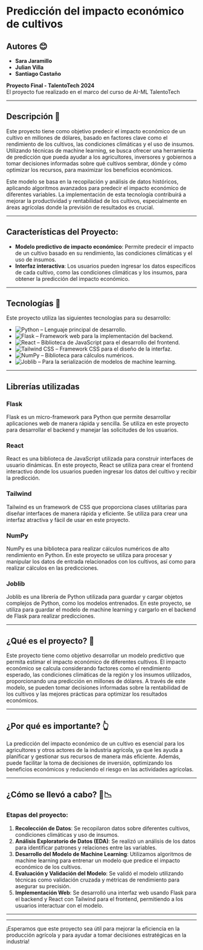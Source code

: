 # Predicción del impacto económico de cultivos

## Autores 😊

- **Sara Jaramillo**  
- **Julian Villa** 
- **Santiago Castaño** 

**Proyecto Final - TalentoTech 2024**  
El proyecto fue realizado en el marco del curso de AI-ML TalentoTech

---

## Descripción 🚀

Este proyecto tiene como objetivo predecir el impacto económico de un cultivo en millones de dólares, basado en factores clave como el rendimiento de los cultivos, las condiciones climáticas y el uso de insumos. Utilizando técnicas de machine learning, se busca ofrecer una herramienta de predicción que pueda ayudar a los agricultores, inversores y gobiernos a tomar decisiones informadas sobre qué cultivos sembrar, dónde y cómo optimizar los recursos, para maximizar los beneficios económicos.

Este modelo se basa en la recopilación y análisis de datos históricos, aplicando algoritmos avanzados para predecir el impacto económico de diferentes variables. La implementación de esta tecnología contribuirá a mejorar la productividad y rentabilidad de los cultivos, especialmente en áreas agrícolas donde la previsión de resultados es crucial.

---

## Características del Proyecto:

- **Modelo predictivo de impacto económico**: Permite predecir el impacto de un cultivo basado en su rendimiento, las condiciones climáticas y el uso de insumos.
- **Interfaz interactiva**: Los usuarios pueden ingresar los datos específicos de cada cultivo, como las condiciones climáticas y los insumos, para obtener la predicción del impacto económico.
  
---

## Tecnologías 📗

Este proyecto utiliza las siguientes tecnologías para su desarrollo:

- ![Python](https://img.shields.io/badge/Python-3776AB?style=for-the-badge&logo=python&logoColor=white) – Lenguaje principal de desarrollo.
- ![Flask](https://img.shields.io/badge/Flask-000000?style=for-the-badge&logo=flask&logoColor=white) – Framework web para la implementación del backend.
- ![React](https://img.shields.io/badge/React-61DAFB?style=for-the-badge&logo=react&logoColor=white) – Biblioteca de JavaScript para el desarrollo del frontend.
- ![Tailwind CSS](https://img.shields.io/badge/Tailwind_CSS-38B2AC?style=for-the-badge&logo=tailwind-css&logoColor=white) – Framework CSS para el diseño de la interfaz.
- ![NumPy](https://img.shields.io/badge/NumPy-013243?style=for-the-badge&logo=numpy&logoColor=white) – Biblioteca para cálculos numéricos.
- ![Joblib](https://img.shields.io/badge/Joblib-FFCA28?style=for-the-badge&logoColor=white) – Para la serialización de modelos de machine learning.


---

## Librerías utilizadas

### Flask

Flask es un micro-framework para Python que permite desarrollar aplicaciones web de manera rápida y sencilla. Se utiliza en este proyecto para desarrollar el backend y manejar las solicitudes de los usuarios.

### React

React es una biblioteca de JavaScript utilizada para construir interfaces de usuario dinámicas. En este proyecto, React se utiliza para crear el frontend interactivo donde los usuarios pueden ingresar los datos del cultivo y recibir la predicción.

### Tailwind

Tailwind es un framework de CSS que proporciona clases utilitarias para diseñar interfaces de manera rápida y eficiente. Se utiliza para crear una interfaz atractiva y fácil de usar en este proyecto.

### NumPy

NumPy es una biblioteca para realizar cálculos numéricos de alto rendimiento en Python. En este proyecto se utiliza para procesar y manipular los datos de entrada relacionados con los cultivos, así como para realizar cálculos en las predicciones.

### Joblib

Joblib es una librería de Python utilizada para guardar y cargar objetos complejos de Python, como los modelos entrenados. En este proyecto, se utiliza para guardar el modelo de machine learning y cargarlo en el backend de Flask para realizar predicciones.

---

## ¿Qué es el proyecto? 🤔

Este proyecto tiene como objetivo desarrollar un modelo predictivo que permita estimar el impacto económico de diferentes cultivos. El impacto económico se calcula considerando factores como el rendimiento esperado, las condiciones climáticas de la región y los insumos utilizados, proporcionando una predicción en millones de dólares. A través de este modelo, se pueden tomar decisiones informadas sobre la rentabilidad de los cultivos y las mejores prácticas para optimizar los resultados económicos.

---

## ¿Por qué es importante? 👆

La predicción del impacto económico de un cultivo es esencial para los agricultores y otros actores de la industria agrícola, ya que les ayuda a planificar y gestionar sus recursos de manera más eficiente. Además, puede facilitar la toma de decisiones de inversión, optimizando los beneficios económicos y reduciendo el riesgo en las actividades agrícolas.

---

## ¿Cómo se llevó a cabo? 📑📉

### Etapas del proyecto:

1. **Recolección de Datos**: Se recopilaron datos sobre diferentes cultivos, condiciones climáticas y uso de insumos.
2. **Análisis Exploratorio de Datos (EDA)**: Se realizó un análisis de los datos para identificar patrones y relaciones entre las variables.
3. **Desarrollo del Modelo de Machine Learning**: Utilizamos algoritmos de machine learning para entrenar un modelo que predice el impacto económico de los cultivos.
4. **Evaluación y Validación del Modelo**: Se validó el modelo utilizando técnicas como validación cruzada y métricas de rendimiento para asegurar su precisión.
5. **Implementación Web**: Se desarrolló una interfaz web usando Flask para el backend y React con Tailwind para el frontend, permitiendo a los usuarios interactuar con el modelo.

---



---

¡Esperamos que este proyecto sea útil para mejorar la eficiencia en la producción agrícola y para ayudar a tomar decisiones estratégicas en la industria!
